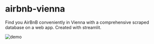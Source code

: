 # airbnb-vienna
Find you AirBnB conveniently in Vienna with a comprehensive scraped database on a web app. Created with streamlit. 

![demo](demo.gif)
